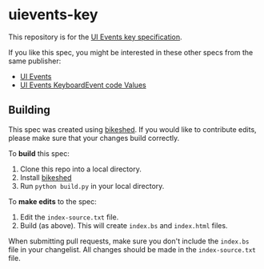# uievents-key

This repository is for the [UI Events key specification](https://w3c.github.io/uievents-key/).

If you like this spec, you might be interested in these other specs from the same publisher:

* [UI Events](https://w3c.github.io/uievents/)
* [UI Events KeyboardEvent code Values](https://w3c.github.io/uievents-code/)

## Building

This spec was created using [bikeshed](https://github.com/tabatkins/bikeshed).
If you would like to contribute edits, please make sure that your changes
build correctly.

To **build** this spec:

1. Clone this repo into a local directory.
1. Install [bikeshed](https://github.com/tabatkins/bikeshed)
1. Run `python build.py` in your local directory.

To **make edits** to the spec:

1. Edit the `index-source.txt` file.
2. Build (as above). This will create `index.bs` and `index.html` files.

When submitting pull requests, make sure you don't include the `index.bs`
file in your changelist. All changes should be made in the `index-source.txt`
file.

